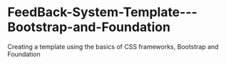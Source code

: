 # FeedBack-System-Template---Bootstrap-and-Foundation
Creating a template using the basics of CSS frameworks, Bootstrap and Foundation
